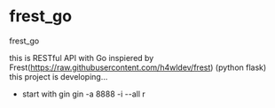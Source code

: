 # frest_go
frest_go

this is RESTful API with Go inspiered by Frest(https://raw.githubusercontent.com/h4wldev/frest) (python flask)  
this project is developing...
	
* start with gin
gin -a 8888  -i --all r

